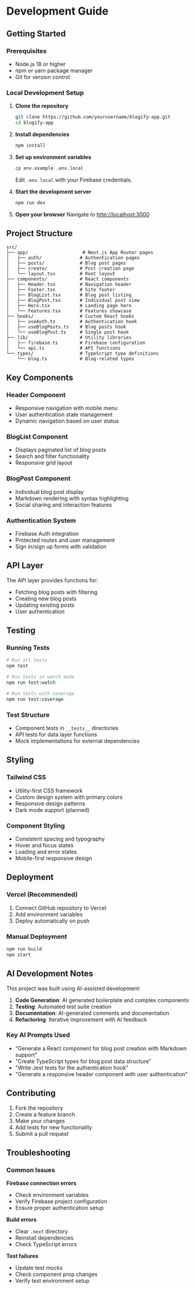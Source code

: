 # Development Guide

## Getting Started

### Prerequisites
- Node.js 18 or higher
- npm or yarn package manager
- Git for version control

### Local Development Setup

1. **Clone the repository**
   ```bash
   git clone https://github.com/yourusername/blogify-app.git
   cd blogify-app
   ```

2. **Install dependencies**
   ```bash
   npm install
   ```

3. **Set up environment variables**
   ```bash
   cp env.example .env.local
   ```
   Edit `.env.local` with your Firebase credentials.

4. **Start the development server**
   ```bash
   npm run dev
   ```

5. **Open your browser**
   Navigate to [http://localhost:3000](http://localhost:3000)

## Project Structure

```
src/
├── app/                    # Next.js App Router pages
│   ├── auth/              # Authentication pages
│   ├── posts/             # Blog post pages
│   ├── create/            # Post creation page
│   └── layout.tsx         # Root layout
├── components/            # React components
│   ├── Header.tsx         # Navigation header
│   ├── Footer.tsx         # Site footer
│   ├── BlogList.tsx       # Blog post listing
│   ├── BlogPost.tsx       # Individual post view
│   ├── Hero.tsx           # Landing page hero
│   └── Features.tsx       # Features showcase
├── hooks/                 # Custom React hooks
│   ├── useAuth.ts         # Authentication hook
│   ├── useBlogPosts.ts    # Blog posts hook
│   └── useBlogPost.ts     # Single post hook
├── lib/                   # Utility libraries
│   ├── firebase.ts        # Firebase configuration
│   └── api.ts             # API functions
└── types/                 # TypeScript type definitions
    └── blog.ts            # Blog-related types
```

## Key Components

### Header Component
- Responsive navigation with mobile menu
- User authentication state management
- Dynamic navigation based on user status

### BlogList Component
- Displays paginated list of blog posts
- Search and filter functionality
- Responsive grid layout

### BlogPost Component
- Individual blog post display
- Markdown rendering with syntax highlighting
- Social sharing and interaction features

### Authentication System
- Firebase Auth integration
- Protected routes and user management
- Sign in/sign up forms with validation

## API Layer

The API layer provides functions for:
- Fetching blog posts with filtering
- Creating new blog posts
- Updating existing posts
- User authentication

## Testing

### Running Tests
```bash
# Run all tests
npm test

# Run tests in watch mode
npm run test:watch

# Run tests with coverage
npm run test:coverage
```

### Test Structure
- Component tests in `__tests__` directories
- API tests for data layer functions
- Mock implementations for external dependencies

## Styling

### Tailwind CSS
- Utility-first CSS framework
- Custom design system with primary colors
- Responsive design patterns
- Dark mode support (planned)

### Component Styling
- Consistent spacing and typography
- Hover and focus states
- Loading and error states
- Mobile-first responsive design

## Deployment

### Vercel (Recommended)
1. Connect GitHub repository to Vercel
2. Add environment variables
3. Deploy automatically on push

### Manual Deployment
```bash
npm run build
npm start
```

## AI Development Notes

This project was built using AI-assisted development:

1. **Code Generation**: AI generated boilerplate and complex components
2. **Testing**: Automated test suite creation
3. **Documentation**: AI-generated comments and documentation
4. **Refactoring**: Iterative improvement with AI feedback

### Key AI Prompts Used
- "Generate a React component for blog post creation with Markdown support"
- "Create TypeScript types for blog post data structure"
- "Write Jest tests for the authentication hook"
- "Generate a responsive header component with user authentication"

## Contributing

1. Fork the repository
2. Create a feature branch
3. Make your changes
4. Add tests for new functionality
5. Submit a pull request

## Troubleshooting

### Common Issues

**Firebase connection errors**
- Check environment variables
- Verify Firebase project configuration
- Ensure proper authentication setup

**Build errors**
- Clear `.next` directory
- Reinstall dependencies
- Check TypeScript errors

**Test failures**
- Update test mocks
- Check component prop changes
- Verify test environment setup
